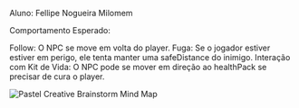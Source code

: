 Aluno: Fellipe Nogueira Milomem

Comportamento Esperado:

Follow: O NPC se move em volta do player.
Fuga: Se o jogador estiver estiver em perigo, ele tenta manter uma safeDistance do inimigo.
Interação com Kit de Vida: O NPC pode se mover em direção ao healthPack se precisar de cura o player.

![Pastel Creative Brainstorm Mind Map](https://github.com/user-attachments/assets/c7bad6b8-f5c6-46ba-976f-b29ad5f5f6d0)
